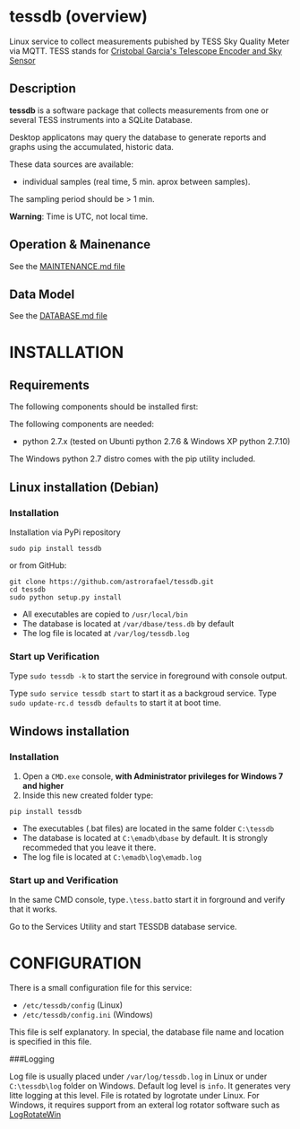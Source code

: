 # tessdb (overview)

Linux service to collect measurements pubished by TESS Sky Quality Meter via MQTT.
TESS stands for [Cristobal Garcia's Telescope Encoder and Sky Sensor](http://www.observatorioremoto.com/TESS.pdf)

## Description

**tessdb** is a software package that collects measurements from one or several
TESS instruments into a SQLite Database. 

Desktop applicatons may query the database to generate reports and graphs
using the accumulated, historic data.

These data sources are available:

+ individual samples (real time, 5 min. aprox between samples).

The sampling period should be > 1 min.

**Warning**: Time is UTC, not local time.

## Operation & Mainenance

See the [MAINTENANCE.md file](MAINTENANCE.md)

## Data Model

See the [DATABASE.md file](DATABASE.md)

# INSTALLATION

## Requirements

The following components should be installed first:

The following components are needed:

 * python 2.7.x (tested on Ubunti python 2.7.6 & Windows XP python 2.7.10)

The Windows python 2.7 distro comes with the pip utility included. 
    
## Linux installation (Debian)

### Installation

Installation via PyPi repository

  `sudo pip install tessdb`

or from GitHub:

    git clone https://github.com/astrorafael/tessdb.git
    cd tessdb
    sudo python setup.py install


* All executables are copied to `/usr/local/bin`
* The database is located at `/var/dbase/tess.db` by default
* The log file is located at `/var/log/tessdb.log`

### Start up Verification

Type `sudo tessdb -k` to start the service in foreground with console output.

Type `sudo service tessdb start` to start it as a backgroud service.
Type `sudo update-rc.d tessdb defaults` to start it at boot time.

## Windows installation

### Installation

1. Open a `CMD.exe` console, **with Administrator privileges for Windows 7 and higher**
2. Inside this new created folder type:

 `pip install tessdb`

* The executables (.bat files) are located in the same folder `C:\tessdb`
* The database is located at `C:\emadb\dbase` by default. It is strongly recommeded that you leave it there.
* The log file is located at `C:\emadb\log\emadb.log`

### Start up and Verification

In the same CMD console, type`.\tess.bat`to start it in forground and verify that it works.

Go to the Services Utility and start TESSDB database service.

# CONFIGURATION

There is a small configuration file for this service:

* `/etc/tessdb/config` (Linux)
* `/etc/tessdb/config.ini` (Windows)

This file is self explanatory. 
In special, the database file name and location is specified in this file.

###Logging

Log file is usually placed under `/var/log/tessdb.log` in Linux or under `C:\tessdb\log` folder on Windows. 
Default log level is `info`. It generates very litte logging at this level.
File is rotated by logrotate under Linux. 
For Windows, it requires support from an exteral log rotator software such as [LogRotateWin](http://sourceforge.net/projects/logrotatewin/)


